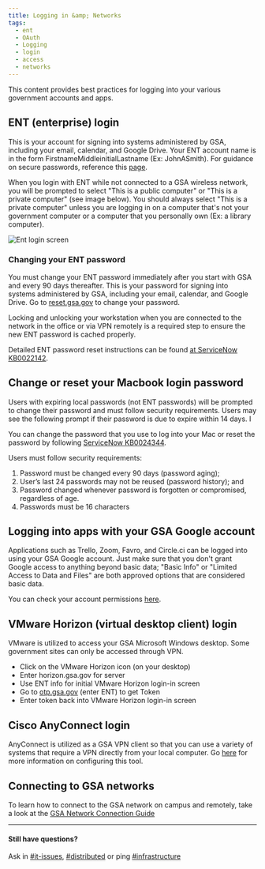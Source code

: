 ```yaml
---
title: Logging in &amp; Networks
tags:
  - ent
  - OAuth
  - Logging
  - login
  - access
  - networks
---
```


This content provides best practices for logging into your various government accounts and apps.

## ENT (enterprise) login

This is your account for signing into systems administered by GSA, including your email, calendar, and Google Drive. Your ENT account name is in the form FirstnameMiddleinitialLastname (Ex: JohnASmith). For guidance on secure passwords, reference this [page]({{site.baseurl}}/password-requirements).

When you login with ENT while not connected to a GSA wireless network, you will be prompted to select "This is a public computer" or "This is a private computer" (see image below). You should always select "This is a private computer" unless you are logging in on a computer that's not your government computer or a computer that you personally own (Ex: a library computer).

![Ent login screen]({{site.baseurl}}/images/ENTloginsmaller.png)

### Changing your ENT password

You must change your ENT password immediately after you start with GSA and every 90 days thereafter. This is your password for signing into systems administered by GSA, including your email, calendar, and Google Drive. Go to [reset.gsa.gov](https://reset.gsa.gov) to change your password.

Locking and unlocking your workstation when you are connected to the network in the office or via VPN remotely is a required step to ensure the new ENT password is cached properly.

Detailed ENT password reset instructions can be found [at ServiceNow KB0022142](https://gsa.service-now.com/sp/?id=kb_article&sys_id=32d451afdbe3ea4458c2fd721f961903).

## Change or reset your Macbook login password

Users with expiring local passwords (not ENT passwords) will be prompted to change their password and must follow security requirements. Users may see the following prompt if their password is due to expire within 14 days. I

You can change the password that you use to log into your Mac or reset the password by following [ServiceNow KB0024344](https://gsa.service-now.com/sp/?id=kb_article&sys_id=bd3133f7db78d300a54d72131f961906).

Users must follow security requirements:

1. Password must be changed every 90 days (password aging);
1. User’s last 24 passwords may not be reused (password history); and
1. Password changed whenever password is forgotten or compromised, regardless of age.
1. Passwords must be 16 characters

## Logging into apps with your GSA Google account

Applications such as Trello, Zoom, Favro, and Circle.ci can be logged into using your GSA Google account. Just make sure that you don't grant Google access to anything beyond basic data; "Basic Info" or "Limited Access to Data and Files" are both approved options that are considered basic data.

You can check your account permissions [here](https://myaccount.google.com/permissions).

## VMware Horizon (virtual desktop client) login

VMware is utilized to access your GSA Microsoft Windows desktop. Some government sites can only be accessed through VPN.

- Click on the VMware Horizon icon (on your desktop)
- Enter horizon.gsa.gov for server
- Use ENT info for initial VMware Horizon login-in screen
- Go to [otp.gsa.gov](https://otp.gsa.gov/) (enter ENT) to get Token
- Enter token back into VMware Horizon login-in screen

## Cisco AnyConnect login

AnyConnect is utilized as a GSA VPN client so that you can use a variety of systems that require a VPN directly from your local computer. Go [here]({{site.baseurl}}/anyconnect) for more information on configuring this tool.

## Connecting to GSA networks

To learn how to connect to the GSA network on campus and remotely, take a look at the [GSA Network Connection Guide](https://docs.google.com/document/d/1nBNXt6Ov4KWmpz6y9rgKw93mxZucVsoYC4PFABTeIA4/edit#heading=h.6hzaqzho5cc3)

---

#### Still have questions?

Ask in [#it-issues](https://gsa-tts.slack.com/messages/questions/), [#distributed](https://gsa-tts.slack.com/messages/distributed/) or ping [#infrastructure](https://gsa-tts.slack.com/messages/infrastructure)
